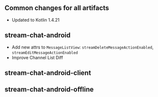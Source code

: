 ## Common changes for all artifacts
- Updated to Kotlin 1.4.21

## stream-chat-android
- Add new attrs to `MessageListView`: `streamDeleteMessageActionEnabled`, `streamEditMessageActionEnabled`
- Improve Channel List Diff

## stream-chat-android-client

## stream-chat-android-offline
